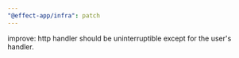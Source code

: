 ```yaml
---
"@effect-app/infra": patch
---
```


improve: http handler should be uninterruptible except for the user's handler.
